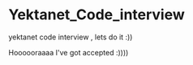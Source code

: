 # Yektanet_Code_interview
yektanet code interview , lets do it :))


Hoooooraaaa I've got accepted :)))) 
